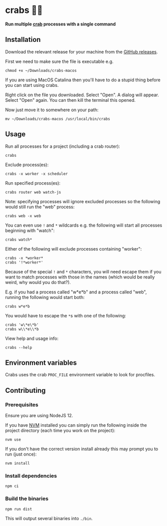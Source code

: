 # crabs 🦀🦀

**Run multiple [crab](https://github.com/dabapps/crab) processes with a single command**

## Installation

Download the relevant release for your machine from the [GitHub releases](https://github.com/JakeSidSmith/crabs/releases).

First we need to make sure the file is executable e.g.

```shell
chmod +x ~/Downloads/crabs-macos
```

If you are using MacOS Catalina then you'll have to do a stupid thing before you can start using crabs.

Right click on the file you downloaded. Select "Open". A dialog will appear. Select "Open" again. You can then kill the terminal this opened.

Now just move it to somewhere on your path:

```shell
mv ~/Downloads/crabs-macos /usr/local/bin/crabs
```

## Usage

Run all processes for a project (including a crab router):

```shell
crabs
```

Exclude process(es):

```shell
crabs -x worker -x scheduler
```

Run specified process(es):

```shell
crabs router web watch-js
```

Note: specifying processes will ignore excluded processes so the following would still run the "web" process:

```shell
crabs web -x web
```

You can even use `!` and `*` wildcards e.g. the following will start all processes beginning with "watch":

```shell
crabs watch*
```

Either of the following will exclude processes containing "worker":

```shell
crabs -x *worker*
crabs '!*worker*'
```

Because of the special `!` and `*` characters, you will need escape them if you want to match processes with those in the names (which would be really weird, why would you do that?).

E.g. if you had a process called "w\*e\*b" and a process called "web", running the following would start both:

```shell
crabs w*e*b
```

You would have to escape the `*`s with one of the following:

```
crabs 'w\*e\*b'
crabs w\\*e\\*b
```

View help and usage info:

```shell
crabs --help
```

## Environment variables

Crabs uses the crab `PROC_FILE` environment variable to look for procfiles.

## Contributing

### Prerequisites

Ensure you are using NodeJS 12.

If you have [NVM](https://github.com/nvm-sh/nvm#installing-and-updating) installed you can simply run the following inside the project directory (each time you work on the project):

```shell
nvm use
```

If you don't have the correct version install already this may prompt you to run (just once):

```
nvm install
```

### Install dependencies

```shell
npm ci
```

### Build the binaries

```shell
npm run dist
```

This will output several binaries into `./bin`.
